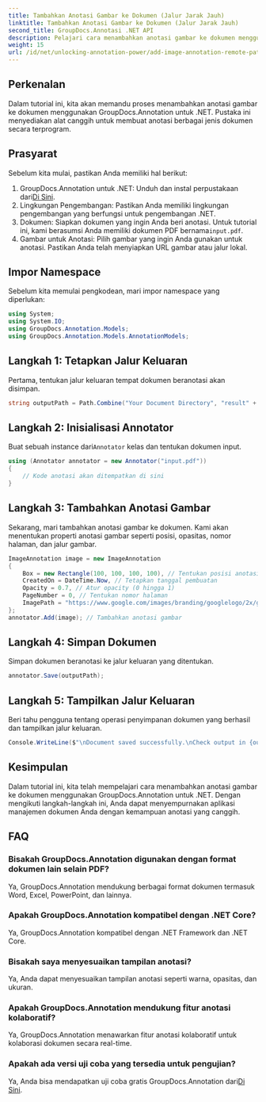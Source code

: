 ```yaml
---
title: Tambahkan Anotasi Gambar ke Dokumen (Jalur Jarak Jauh)
linktitle: Tambahkan Anotasi Gambar ke Dokumen (Jalur Jarak Jauh)
second_title: GroupDocs.Annotasi .NET API
description: Pelajari cara menambahkan anotasi gambar ke dokumen menggunakan GroupDocs.Annotation untuk .NET. Tingkatkan manajemen dokumen dengan kemampuan anotasi yang canggih.
weight: 15
url: /id/net/unlocking-annotation-power/add-image-annotation-remote-path/
---
```

## Perkenalan
Dalam tutorial ini, kita akan memandu proses menambahkan anotasi gambar ke dokumen menggunakan GroupDocs.Annotation untuk .NET. Pustaka ini menyediakan alat canggih untuk membuat anotasi berbagai jenis dokumen secara terprogram.
## Prasyarat
Sebelum kita mulai, pastikan Anda memiliki hal berikut:
1.  GroupDocs.Annotation untuk .NET: Unduh dan instal perpustakaan dari[Di Sini](https://releases.groupdocs.com/annotation/net/).
2. Lingkungan Pengembangan: Pastikan Anda memiliki lingkungan pengembangan yang berfungsi untuk pengembangan .NET.
3.  Dokumen: Siapkan dokumen yang ingin Anda beri anotasi. Untuk tutorial ini, kami berasumsi Anda memiliki dokumen PDF bernama`input.pdf`.
4. Gambar untuk Anotasi: Pilih gambar yang ingin Anda gunakan untuk anotasi. Pastikan Anda telah menyiapkan URL gambar atau jalur lokal.

## Impor Namespace
Sebelum kita memulai pengkodean, mari impor namespace yang diperlukan:
```csharp
using System;
using System.IO;
using GroupDocs.Annotation.Models;
using GroupDocs.Annotation.Models.AnnotationModels;
```
## Langkah 1: Tetapkan Jalur Keluaran
Pertama, tentukan jalur keluaran tempat dokumen beranotasi akan disimpan.
```csharp
string outputPath = Path.Combine("Your Document Directory", "result" + Path.GetExtension("input.pdf"));
```
## Langkah 2: Inisialisasi Annotator
 Buat sebuah instance dari`Annotator` kelas dan tentukan dokumen input.
```csharp
using (Annotator annotator = new Annotator("input.pdf"))
{
    // Kode anotasi akan ditempatkan di sini
}
```
## Langkah 3: Tambahkan Anotasi Gambar
Sekarang, mari tambahkan anotasi gambar ke dokumen. Kami akan menentukan properti anotasi gambar seperti posisi, opasitas, nomor halaman, dan jalur gambar.
```csharp
ImageAnnotation image = new ImageAnnotation
{
    Box = new Rectangle(100, 100, 100, 100), // Tentukan posisi anotasi
    CreatedOn = DateTime.Now, // Tetapkan tanggal pembuatan
    Opacity = 0.7, // Atur opacity (0 hingga 1)
    PageNumber = 0, // Tentukan nomor halaman
    ImagePath = "https://www.google.com/images/branding/googlelogo/2x/googlelogo_color_92x30dp.png" // Berikan URL gambar
};
annotator.Add(image); // Tambahkan anotasi gambar
```
## Langkah 4: Simpan Dokumen
Simpan dokumen beranotasi ke jalur keluaran yang ditentukan.
```csharp
annotator.Save(outputPath);
```
## Langkah 5: Tampilkan Jalur Keluaran
Beri tahu pengguna tentang operasi penyimpanan dokumen yang berhasil dan tampilkan jalur keluaran.
```csharp
Console.WriteLine($"\nDocument saved successfully.\nCheck output in {outputPath}.");
```

## Kesimpulan
Dalam tutorial ini, kita telah mempelajari cara menambahkan anotasi gambar ke dokumen menggunakan GroupDocs.Annotation untuk .NET. Dengan mengikuti langkah-langkah ini, Anda dapat menyempurnakan aplikasi manajemen dokumen Anda dengan kemampuan anotasi yang canggih.
## FAQ
### Bisakah GroupDocs.Annotation digunakan dengan format dokumen lain selain PDF?
Ya, GroupDocs.Annotation mendukung berbagai format dokumen termasuk Word, Excel, PowerPoint, dan lainnya.
### Apakah GroupDocs.Annotation kompatibel dengan .NET Core?
Ya, GroupDocs.Annotation kompatibel dengan .NET Framework dan .NET Core.
### Bisakah saya menyesuaikan tampilan anotasi?
Ya, Anda dapat menyesuaikan tampilan anotasi seperti warna, opasitas, dan ukuran.
### Apakah GroupDocs.Annotation mendukung fitur anotasi kolaboratif?
Ya, GroupDocs.Annotation menawarkan fitur anotasi kolaboratif untuk kolaborasi dokumen secara real-time.
### Apakah ada versi uji coba yang tersedia untuk pengujian?
 Ya, Anda bisa mendapatkan uji coba gratis GroupDocs.Annotation dari[Di Sini](https://releases.groupdocs.com/).